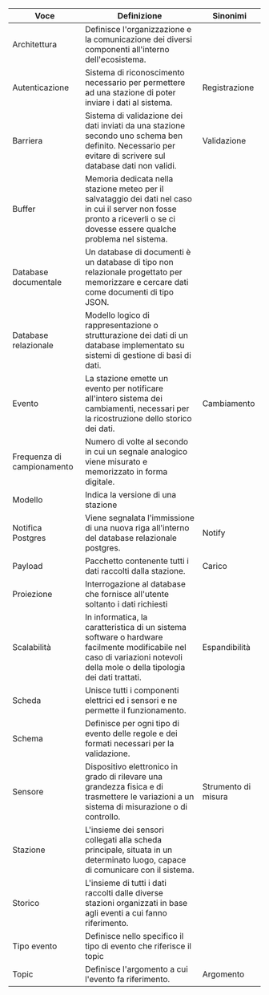 Voce | Definizione | Sinonimi
-|-|-
Architettura | Definisce l'organizzazione e la comunicazione dei diversi componenti all'interno dell'ecosistema. |
Autenticazione | Sistema di riconoscimento necessario per permettere ad una stazione di poter inviare i dati al sistema. | Registrazione
Barriera | Sistema di validazione dei dati inviati da una stazione secondo uno schema ben definito. Necessario per evitare di scrivere sul database dati non validi. | Validazione
Buffer | Memoria dedicata nella stazione meteo per il salvataggio dei dati nel caso in cui il server non fosse pronto a riceverli o se ci dovesse essere qualche problema nel sistema. | 
Database documentale | Un database di documenti è un database di tipo non relazionale progettato per memorizzare e cercare dati come documenti di tipo JSON. | 
Database relazionale |  Modello logico di rappresentazione o strutturazione dei dati di un database implementato su sistemi di gestione di basi di dati. |
Evento | La stazione emette un evento per notificare all'intero sistema dei cambiamenti, necessari per la ricostruzione dello storico dei dati. | Cambiamento
Frequenza di campionamento | Numero di volte al secondo in cui un segnale analogico viene misurato e memorizzato in forma digitale. |
Modello | Indica la versione di una stazione
Notifica Postgres | Viene segnalata l'immissione di una nuova riga all'interno del database relazionale postgres. | Notify
Payload | Pacchetto contenente tutti i dati raccolti dalla stazione. | Carico 
Proiezione | Interrogazione al database che fornisce all'utente soltanto i dati richiesti
Scalabilità | In informatica, la caratteristica di un sistema software o hardware facilmente modificabile nel caso di variazioni notevoli della mole o della tipologia dei dati trattati. | Espandibilità
Scheda | Unisce tutti i componenti elettrici ed i sensori e ne permette il funzionamento. | 
Schema | Definisce per ogni tipo di evento delle regole e dei formati necessari per la validazione. | 
Sensore | Dispositivo elettronico in grado di rilevare una grandezza fisica e di trasmettere le variazioni a un sistema di misurazione o di controllo. | Strumento di misura
Stazione | L'insieme dei sensori collegati alla scheda principale, situata in un determinato luogo, capace di comunicare con il sistema. | 
Storico | L'insieme di tutti i dati raccolti dalle diverse stazioni organizzati in base agli eventi a cui fanno riferimento. | 
Tipo evento | Definisce nello specifico il tipo di evento che riferisce il topic |
Topic | Definisce l'argomento a cui l'evento fa riferimento. | Argomento

